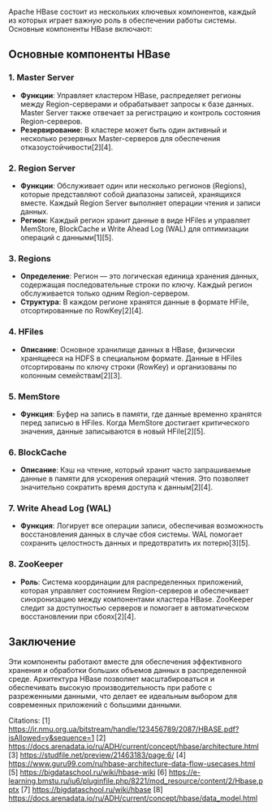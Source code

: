 Apache HBase состоит из нескольких ключевых компонентов, каждый из которых играет важную роль в обеспечении работы системы. Основные компоненты HBase включают:

## Основные компоненты HBase

### 1. Master Server
- **Функции**: Управляет кластером HBase, распределяет регионы между Region-серверами и обрабатывает запросы к базе данных. Master Server также отвечает за регистрацию и контроль состояния Region-серверов.
- **Резервирование**: В кластере может быть один активный и несколько резервных Master-серверов для обеспечения отказоустойчивости[2][4].

### 2. Region Server
- **Функции**: Обслуживает один или несколько регионов (Regions), которые представляют собой диапазоны записей, хранящихся вместе. Каждый Region Server выполняет операции чтения и записи данных.
- **Регион**: Каждый регион хранит данные в виде HFiles и управляет MemStore, BlockCache и Write Ahead Log (WAL) для оптимизации операций с данными[1][5].

### 3. Regions
- **Определение**: Регион — это логическая единица хранения данных, содержащая последовательные строки по ключу. Каждый регион обслуживается только одним Region-сервером.
- **Структура**: В каждом регионе хранятся данные в формате HFile, отсортированные по RowKey[2][4].

### 4. HFiles
- **Описание**: Основное хранилище данных в HBase, физически хранящееся на HDFS в специальном формате. Данные в HFiles отсортированы по ключу строки (RowKey) и организованы по колонным семействам[2][3].

### 5. MemStore
- **Функция**: Буфер на запись в памяти, где данные временно хранятся перед записью в HFiles. Когда MemStore достигает критического значения, данные записываются в новый HFile[2][5].

### 6. BlockCache
- **Описание**: Кэш на чтение, который хранит часто запрашиваемые данные в памяти для ускорения операций чтения. Это позволяет значительно сократить время доступа к данным[2][4].

### 7. Write Ahead Log (WAL)
- **Функция**: Логирует все операции записи, обеспечивая возможность восстановления данных в случае сбоя системы. WAL помогает сохранить целостность данных и предотвратить их потерю[3][5].

### 8. ZooKeeper
- **Роль**: Система координации для распределенных приложений, которая управляет состоянием Region-серверов и обеспечивает синхронизацию между компонентами кластера HBase. ZooKeeper следит за доступностью серверов и помогает в автоматическом восстановлении при сбоях[2][4].

## Заключение

Эти компоненты работают вместе для обеспечения эффективного хранения и обработки больших объемов данных в распределенной среде. Архитектура HBase позволяет масштабироваться и обеспечивать высокую производительность при работе с разреженными данными, что делает ее идеальным выбором для современных приложений с большими данными.

Citations:
[1] https://ir.nmu.org.ua/bitstream/handle/123456789/2087/HBASE.pdf?isAllowed=y&sequence=1
[2] https://docs.arenadata.io/ru/ADH/current/concept/hbase/architecture.html
[3] https://studfile.net/preview/21463183/page:6/
[4] https://www.guru99.com/ru/hbase-architecture-data-flow-usecases.html
[5] https://bigdataschool.ru/wiki/hbase-wiki
[6] https://e-learning.bmstu.ru/iu6/pluginfile.php/8221/mod_resource/content/2/Hbase.pptx
[7] https://bigdataschool.ru/wiki/hbase
[8] https://docs.arenadata.io/ru/ADH/current/concept/hbase/data_model.html